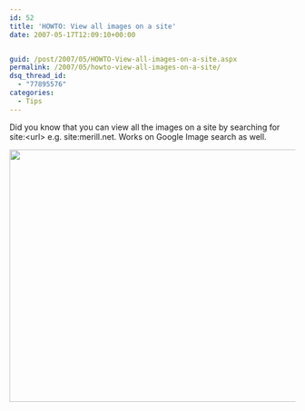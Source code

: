 ```yaml
---
id: 52
title: 'HOWTO: View all images on a site'
date: 2007-05-17T12:09:10+00:00


guid: /post/2007/05/HOWTO-View-all-images-on-a-site.aspx
permalink: /2007/05/howto-view-all-images-on-a-site/
dsq_thread_id:
  - "77895576"
categories:
  - Tips
---
```

<p>Did you know that you can view all the images on a site by searching for site:&lt;url&gt; e.g. site:merill.net. Works on Google Image search as well.</p> <p><a href="http://www.merill.net/wp-content/uploads/binary/8cbb6b8ca542_6AE1/livesearch4.jpg" atomicselection="true"><img style="border-right: 0px; border-top: 0px; border-left: 0px; border-bottom: 0px" height="445" src="http://www.merill.net/wp-content/uploads/binary/8cbb6b8ca542_6AE1/livesearch_thumb2.jpg" width="755" border="0"></a></p>